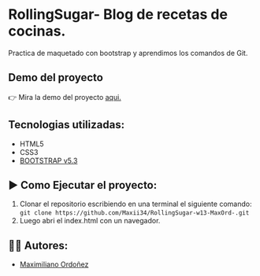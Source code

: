 # RollingSugar- Blog de recetas de cocinas.

Practica de maquetado con bootstrap y aprendimos los comandos de Git.

## Demo del proyecto

👉 Mira la demo del proyecto [aqui.](https://rollingsugarw13maxord.netlify.app/)

## Tecnologias utilizadas:

- HTML5
- CSS3
- [BOOTSTRAP v5.3](https://getbootstrap.com/docs/5.3/getting-started/introduction/)

## ▶️ Como Ejecutar el proyecto:

1. Clonar el repositorio escribiendo en una terminal el siguiente comando: `git clone https://github.com/Maxii34/RollingSugar-w13-MaxOrd-.git`
1. Luego abri el index.html con un navegador.
 
## 👨‍💻 Autores:

- [Maximiliano Ordoñez](https://github.com/Maxii34/RollingSugar-w13-MaxOrd-)
